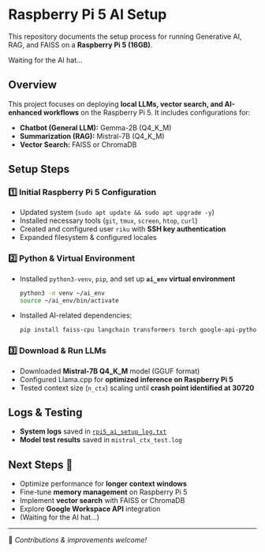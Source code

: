 # Raspberry Pi 5 AI Setup

This repository documents the setup process for running Generative AI, RAG, and FAISS on a **Raspberry Pi 5 (16GB)**.

Waiting for the AI hat...

## Overview

This project focuses on deploying **local LLMs, vector search, and AI-enhanced workflows** on the Raspberry Pi 5.
It includes configurations for:
- **Chatbot (General LLM):** Gemma-2B (Q4_K_M)
- **Summarization (RAG):** Mistral-7B (Q4_K_M)
- **Vector Search:** FAISS or ChromaDB

## Setup Steps

### 1️⃣ Initial Raspberry Pi 5 Configuration
- Updated system (`sudo apt update && sudo apt upgrade -y`)
- Installed necessary tools (`git`, `tmux`, `screen`, `htop`, `curl`)
- Created and configured user `riku` with **SSH key authentication**
- Expanded filesystem & configured locales

### 2️⃣ Python & Virtual Environment
- Installed `python3-venv`, `pip`, and set up **`ai_env` virtual environment**
  ```bash
  python3 -m venv ~/ai_env
  source ~/ai_env/bin/activate
  ```
- Installed AI-related dependencies:
  ```bash
  pip install faiss-cpu langchain transformers torch google-api-python-client google-auth
  ```

### 3️⃣ Download & Run LLMs
- Downloaded **Mistral-7B Q4_K_M** model (GGUF format)
- Configured Llama.cpp for **optimized inference on Raspberry Pi 5**
- Tested context size (`n_ctx`) scaling until **crash point identified at 30720**

## Logs & Testing
- **System logs** saved in [`rpi5_ai_setup_log.txt`](rpi5_ai_setup_log.txt)
- **Model test results** saved in `mistral_ctx_test.log`

## Next Steps 🚀
- Optimize performance for **longer context windows**
- Fine-tune **memory management** on Raspberry Pi 5
- Implement **vector search** with FAISS or ChromaDB
- Explore **Google Workspace API** integration
- (Waiting for the AI hat...)

---

📌 *Contributions & improvements welcome!*
